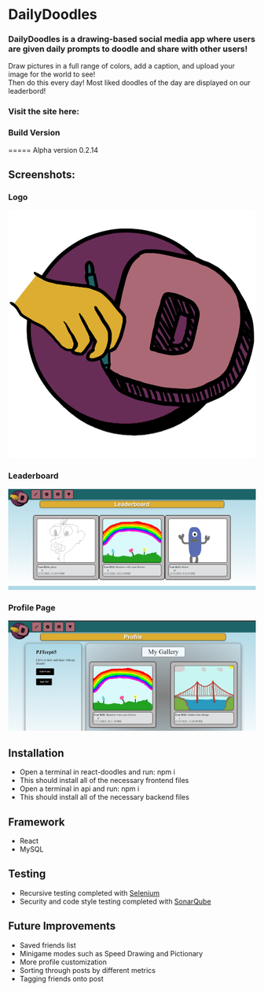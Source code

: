 # DailyDoodles
### DailyDoodles is a drawing-based social media app where users are given daily prompts to doodle and share with other users!
Draw pictures in a full range of colors, add a caption, and upload your image for the world to see!\
Then do this every day! Most liked doodles of the day are displayed on our leaderbord!
### Visit the site here:
### Build Version
=====
Alpha version 0.2.14
## Screenshots:
### Logo
![alt text](Logo.png "DD Logo")
### Leaderboard
![alt text](SSofLeaderboard.png "Leaderboard Page")
### Profile Page
![alt text](SSofProfile.png "Profile Page")
## Installation
* Open a terminal in react-doodles and run: npm i
 * This should install all of the necessary frontend files
* Open a terminal in api and run: npm i
 * This should install all of the necessary backend files

## Framework
* React
* MySQL

## Testing
* Recursive testing completed with [Selenium](https://www.selenium.dev/)
* Security and code style testing completed with [SonarQube](https://www.sonarqube.org/)

## Future Improvements
* Saved friends list
* Minigame modes such as Speed Drawing and Pictionary
* More profile customization
* Sorting through posts by different metrics
* Tagging friends onto post



